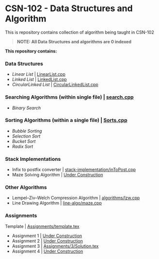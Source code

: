 # CSN-102 - Data Structures and Algorithm
This is repository contains collection of algorithm being taught in CSN-102

> **NOTE: All Data Structures and algorithms are 0 indexed**

**This repository contains:**

### Data Structures
* *Linear List* | [LinearList.cpp](LinearList.cpp)
* *Linked List* | [LinkedList.cpp](LinkedList.cpp)
* *CircularLinked List* | [CircularLinkedList.cpp](CircularLinkedList.cpp)  

### Searching Algorithms (within single file) | [search.cpp](search.cpp)
* *Binary Search*    

###  Sorting Algorithms (within a single file) | [Sorts.cpp](Sorts.cpp)
* *Bubble Sorting*
* *Selection Sort*
* *Bucket Sort*
* *Radix Sort*  

###  Stack Implementations
* Infix to postfix converter | [stack-implementation/inToPost.cpp](stack-implementation/inToPost.cpp)  
* Maze Solving Algorithm | [Under Construction](https://suyashmahar.me/404)   

###  Other Algorithms  
* Lempel–Ziv–Welch Compression Algorithm | [algorithms/lzw.cpp](algorithms/lzw.cpp)  
* Line Drawing Algorithm | [line-algo/maze.cpp](line-algo/maze.cpp)  
    
###  Assignments  
Template | [Assignments/template.tex](Assignments/template.tex)  
* Assignment 1 | [Under Construction](https://suyashmahar.me/404)
* Assignment 2 | [Under Construction](https://suyashmahar.me/404)  
* Assignment 3 | [Assignments/3/Solution.tex](Assignments/3/Solution.tex)  
* Assignment 4 | [Under Construction](https://suyashmahar.me/404)  